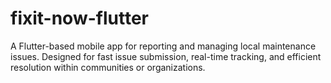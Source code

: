 # fixit-now-flutter
A Flutter-based mobile app for reporting and managing local maintenance issues. Designed for fast issue submission, real-time tracking, and efficient resolution within communities or organizations.
